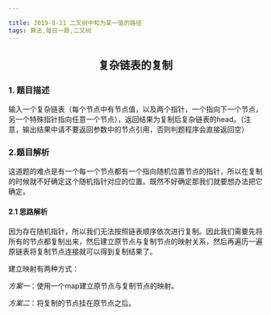 ```yaml
---

title: 2019-8-21 二叉树中和为某一值的路径
tags: 算法,每日一题,二叉树
---
```


## <center> 复杂链表的复制 </center>

### 1. 题目描述
输入一个复杂链表（每个节点中有节点值，以及两个指针，一个指向下一个节点，另一个特殊指针指向任意一个节点），返回结果为复制后复杂链表的head。（注意，输出结果中请不要返回参数中的节点引用，否则判题程序会直接返回空）

### 2.题目解析

这道题的难点是有一个每一个节点都有一个指向随机位置节点的指针，所以在复制的时候就不好确定这个随机指针对应的位置。既然不好确定那我们就要想办法把它确定。

#### 2.1 思路解析

因为存在随机指针，所以我们无法按照链表顺序依次进行复制。因此我们需要先将所有的节点都复制出来，然后建立原节点与复制节点的映射关系，然后再遍历一遍原链表将复制节点连接就可以得到复制结果了。



建立映射有两种方式：

*方案一*：使用一个map建立原节点与复制节点的映射。

*方案二*：将复制的节点挂在原节点之后。





